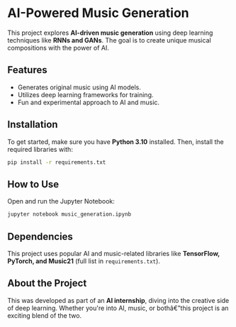# AI-Powered Music Generation  

This project explores **AI-driven music generation** using deep learning techniques like **RNNs and GANs**. The goal is to create unique musical compositions with the power of AI.  

## Features  
- Generates original music using AI models.  
- Utilizes deep learning frameworks for training.  
- Fun and experimental approach to AI and music.  

## Installation  
To get started, make sure you have **Python 3.10** installed. Then, install the required libraries with:  

```bash
pip install -r requirements.txt
```  

## How to Use  
Open and run the Jupyter Notebook:  

```bash
jupyter notebook music_generation.ipynb
```  

## Dependencies  
This project uses popular AI and music-related libraries like **TensorFlow, PyTorch, and Music21** (full list in `requirements.txt`).  

## About the Project  
This was developed as part of an **AI internship**, diving into the creative side of deep learning. Whether you're into AI, music, or bothâ€”this project is an exciting blend of the two.  
